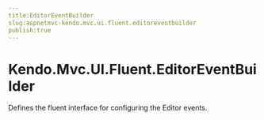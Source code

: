 ```yaml
---
title:EditorEventBuilder
slug:aspnetmvc-kendo.mvc.ui.fluent.editoreventbuilder
publish:true
---
```


# Kendo.Mvc.UI.Fluent.EditorEventBuilder

Defines the fluent interface for configuring the Editor events. 
